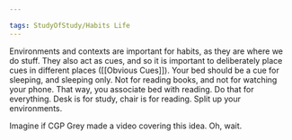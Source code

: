 ```yaml
---

tags: StudyOfStudy/Habits Life 
---
```


Environments and contexts are important for habits, as they are where we do stuff. They also act as cues, and so it is important to deliberately place cues in different places ([[Obvious Cues]]). Your bed should be a cue for sleeping, and sleeping only. Not for reading books, and not for watching your phone. That way, you associate bed with reading. Do that for everything. Desk is for study, chair is for reading. Split up your environments.

Imagine if CGP Grey made a video covering this idea. Oh, wait.